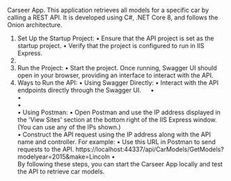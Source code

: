 Carseer App.
This application retrieves all models for a specific car by calling a REST API. It is developed using C#, .NET Core 8, and follows the Onion architecture.
1.	Set Up the Startup Project:
•	Ensure that the API project is set as the startup project.
•	Verify that the project is configured to run in IIS Express.
2.	 
3.	Run the Project:
•	Start the project. Once running, Swagger UI should open in your browser, providing an interface to interact with the API.
4.	Ways to Run the API:
•	Using Swagger Directly:
•	Interact with the API endpoints directly through the Swagger UI.
 
•	 
•	 
•	
•	Using Postman:
•	Open Postman and use the IP address displayed in the 'View Sites' section at the bottom right of the IIS Express window. (You can use any of the IPs shown.)  
•	Construct the API request using the IP address along with the API name and controller. For example:
•	Use this URL in Postman to send requests to the API. https://localhost:44337/api/CarModels/GetModels?modelyear=2015&make=Lincoln
•	 
By following these steps, you can start the Carseer App locally and test the API to retrieve car models.

